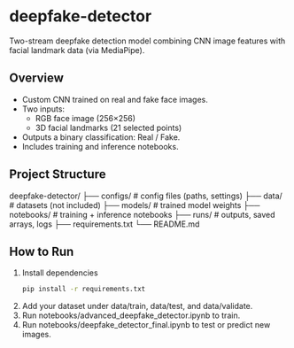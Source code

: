 # deepfake-detector
Two-stream deepfake detection model combining CNN image features with facial landmark data (via MediaPipe).

## Overview
- Custom CNN trained on real and fake face images.
- Two inputs:
  - RGB face image (256×256)
  - 3D facial landmarks (21 selected points)
- Outputs a binary classification: Real / Fake.
- Includes training and inference notebooks.

## Project Structure
deepfake-detector/
├── configs/          # config files (paths, settings)
├── data/             # datasets (not included)
├── models/           # trained model weights
├── notebooks/        # training + inference notebooks
├── runs/             # outputs, saved arrays, logs
├── requirements.txt
└── README.md

## How to Run
1. Install dependencies  
   ```bash
   pip install -r requirements.txt

2.	Add your dataset under data/train, data/test, and data/validate.
3.	Run notebooks/advanced_deepfake_detector.ipynb to train.
4.	Run notebooks/deepfake_detector_final.ipynb to test or predict new images.